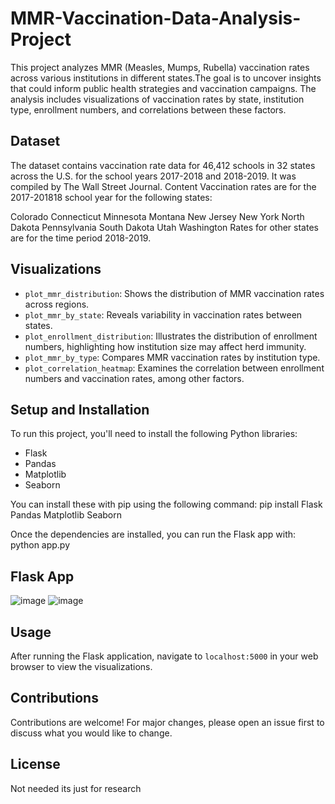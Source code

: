 # MMR-Vaccination-Data-Analysis-Project
This project analyzes MMR (Measles, Mumps, Rubella) vaccination rates across various institutions in different states.The goal is to uncover insights that could inform public health strategies and vaccination campaigns. The analysis includes visualizations of vaccination rates by state, institution type, enrollment numbers, and correlations between these factors.
## Dataset
The dataset contains vaccination rate data for 46,412 schools in 32 states across the U.S. for the school years 2017-2018 and 2018-2019. It was compiled by The Wall Street Journal.
Content
Vaccination rates are for the 2017-201818 school year for the following states:

Colorado
Connecticut
Minnesota
Montana
New Jersey
New York
North Dakota
Pennsylvania
South Dakota
Utah
Washington
Rates for other states are for the time period 2018-2019.


## Visualizations
- `plot_mmr_distribution`: Shows the distribution of MMR vaccination rates across regions.
- `plot_mmr_by_state`: Reveals variability in vaccination rates between states.
- `plot_enrollment_distribution`: Illustrates the distribution of enrollment numbers, highlighting how institution size may affect herd immunity.
- `plot_mmr_by_type`: Compares MMR vaccination rates by institution type.
- `plot_correlation_heatmap`: Examines the correlation between enrollment numbers and vaccination rates, among other factors.

## Setup and Installation
To run this project, you'll need to install the following Python libraries:
- Flask
- Pandas
- Matplotlib
- Seaborn

You can install these with pip using the following command:
pip install Flask Pandas Matplotlib Seaborn


Once the dependencies are installed, you can run the Flask app with:
python app.py

## Flask App
![image](https://github.com/vansh007/MMR-Vaccination-Data-Analysis-Project/assets/53010250/dd8890d6-cde5-4648-ae40-c6bad22bfe0d)
![image](https://github.com/vansh007/MMR-Vaccination-Data-Analysis-Project/assets/53010250/f5e3e1ca-3052-41cd-876e-d185dad3ed8a)



## Usage
After running the Flask application, navigate to `localhost:5000` in your web browser to view the visualizations.

## Contributions
Contributions are welcome! For major changes, please open an issue first to discuss what you would like to change.

## License
Not needed its just for research
